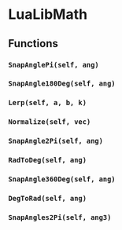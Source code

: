 # LuaLibMath

## Functions

### `SnapAnglePi(self, ang)`

### `SnapAngle180Deg(self, ang)`

### `Lerp(self, a, b, k)`

### `Normalize(self, vec)`

### `SnapAngle2Pi(self, ang)`

### `RadToDeg(self, ang)`

### `SnapAngle360Deg(self, ang)`

### `DegToRad(self, ang)`

### `SnapAngles2Pi(self, ang3)`
